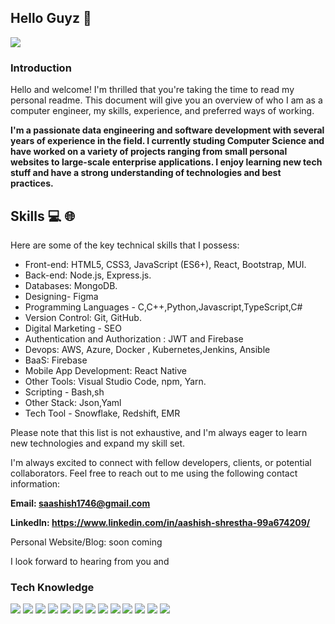 ## Hello Guyz :wave:

![ ](https://komarev.com/ghpvc/?username=saashish7070)
### **Introduction**

Hello and welcome! I'm thrilled that you're taking the time to read my personal readme. This document will give you an overview of who I am as a computer engineer, my skills, experience, and preferred ways of working.

**I'm a passionate data engineering and software development with several years of experience in the field. I currently studing Computer Science and have worked on a variety of projects ranging from small personal websites to large-scale enterprise applications. I enjoy learning new tech stuff and have a strong understanding of technologies and best practices.**

## Skills :computer: :globe_with_meridians:

Here are some of the key technical skills that I possess:

- Front-end: HTML5, CSS3, JavaScript (ES6+), React, Bootstrap, MUI.
- Back-end: Node.js, Express.js.
- Databases:  MongoDB.
- Designing- Figma
- Programming Languages - C,C++,Python,Javascript,TypeScript,C#
- Version Control: Git, GitHub.
-  Digital Marketing - SEO
- Authentication and Authorization : JWT and Firebase
- Devops: AWS, Azure, Docker , Kubernetes,Jenkins, Ansible 
- BaaS: Firebase
- Mobile App Development: React Native
- Other Tools: Visual Studio Code, npm, Yarn.
- Scripting - Bash,sh
- Other Stack: Json,Yaml
- Tech Tool - Snowflake, Redshift, EMR

Please note that this list is not exhaustive, and I'm always eager to learn new technologies and expand my skill set.

I'm always excited to connect with fellow developers, clients, or potential collaborators. Feel free to reach out to me using the following contact information:

**Email: saashish1746@gmail.com**

**LinkedIn: https://www.linkedin.com/in/aashish-shrestha-99a674209/**

Personal Website/Blog: soon coming

I look forward to hearing from you and


### Tech Knowledge

<!-- <img src="https://img.shields.io/badge/python%20-%2314354C.svg?&style=for-the-badge&logo=python&logoColor=white"/> -->
![](https://img.shields.io/badge/JavaScript-black?style=for-the-badge&logo=javascript)
![](https://img.shields.io/badge/NodeJS-black?style=for-the-badge&logo=node.js)
![](https://img.shields.io/badge/ReactJS-black?style=for-the-badge&logo=react)
![](https://img.shields.io/badge/Bash-black?style=for-the-badge&logo=gnu-bash)
![](https://img.shields.io/badge/C%2B%2B-black?style=for-the-badge&logo=c%2B%2B)
![](https://img.shields.io/badge/Python-black?style=for-the-badge&logo=python&logoColor=white)
![](https://img.shields.io/badge/MongoDB-black?style=for-the-badge&logo=mongodb&logoColor=white)
![](https://img.shields.io/badge/Firebase-black?style=for-the-badge&logo=firebase)
![](https://img.shields.io/badge/JWT-black?style=for-the-badge&logo=json-web-tokens&logoColor=white)
![](https://img.shields.io/badge/Docker-black?style=for-the-badge&logo=docker)
![](https://img.shields.io/badge/Kubernetes-black?style=for-the-badge&logo=kubernetes)
![](https://img.shields.io/badge/AWS-black?style=for-the-badge&logo=amazon-aws)
![](https://img.shields.io/badge/Azure-black?style=for-the-badge&logo=microsoftazure)


